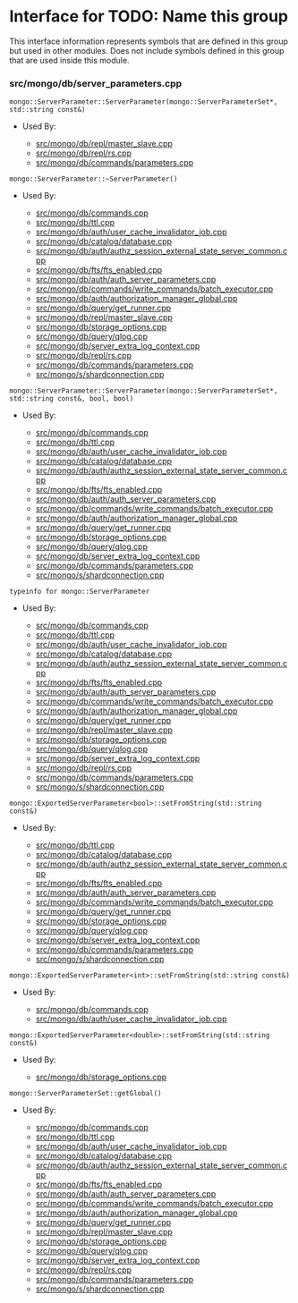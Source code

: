 
# Interface for TODO: Name this group
This interface information represents symbols that are defined in this group but used in other modules.  Does not include symbols defined in this group that are used inside this module.

### src/mongo/db/server\_parameters.cpp

<div></div>

    mongo::ServerParameter::ServerParameter(mongo::ServerParameterSet*, std::string const&)

- Used By:

    - [src/mongo/db/repl/master\_slave.cpp](../../../../replication/master\_slave)
    - [src/mongo/db/repl/rs.cpp](../../../../replication/replica\_set\_state)
    - [src/mongo/db/commands/parameters.cpp](../../../../queries/database\_commands)

<div></div>

    mongo::ServerParameter::~ServerParameter()

- Used By:

    - [src/mongo/db/commands.cpp](../../../../queries/database\_commands)
    - [src/mongo/db/ttl.cpp](../../../../queries/indexing)
    - [src/mongo/db/auth/user\_cache\_invalidator\_job.cpp](../../../../security/authorization)
    - [src/mongo/db/catalog/database.cpp](../../../../storage/storage\_layer\_structure)
    - [src/mongo/db/auth/authz\_session\_external\_state\_server\_common.cpp](../../../../security/authorization)
    - [src/mongo/db/fts/fts\_enabled.cpp](../../../../queries/full\_text\_search\_module)
    - [src/mongo/db/auth/auth\_server\_parameters.cpp](../../../../security/legacy\_code)
    - [src/mongo/db/commands/write\_commands/batch\_executor.cpp](../../../../network/write\_commands)
    - [src/mongo/db/auth/authorization\_manager\_global.cpp](../../../../security/authorization)
    - [src/mongo/db/query/get\_runner.cpp](../../../../queries/core\_query\_system)
    - [src/mongo/db/repl/master\_slave.cpp](../../../../replication/master\_slave)
    - [src/mongo/db/storage\_options.cpp](../../../../storage/storage\_layer\_structure)
    - [src/mongo/db/query/qlog.cpp](../../../../queries/core\_query\_system)
    - [src/mongo/db/server\_extra\_log\_context.cpp](../../../../process\_management/logging\_system)
    - [src/mongo/db/repl/rs.cpp](../../../../replication/replica\_set\_state)
    - [src/mongo/db/commands/parameters.cpp](../../../../queries/database\_commands)
    - [src/mongo/s/shardconnection.cpp](../../../../sharding/shard\_abstraction)

<div></div>

    mongo::ServerParameter::ServerParameter(mongo::ServerParameterSet*, std::string const&, bool, bool)

- Used By:

    - [src/mongo/db/commands.cpp](../../../../queries/database\_commands)
    - [src/mongo/db/ttl.cpp](../../../../queries/indexing)
    - [src/mongo/db/auth/user\_cache\_invalidator\_job.cpp](../../../../security/authorization)
    - [src/mongo/db/catalog/database.cpp](../../../../storage/storage\_layer\_structure)
    - [src/mongo/db/auth/authz\_session\_external\_state\_server\_common.cpp](../../../../security/authorization)
    - [src/mongo/db/fts/fts\_enabled.cpp](../../../../queries/full\_text\_search\_module)
    - [src/mongo/db/auth/auth\_server\_parameters.cpp](../../../../security/legacy\_code)
    - [src/mongo/db/commands/write\_commands/batch\_executor.cpp](../../../../network/write\_commands)
    - [src/mongo/db/auth/authorization\_manager\_global.cpp](../../../../security/authorization)
    - [src/mongo/db/query/get\_runner.cpp](../../../../queries/core\_query\_system)
    - [src/mongo/db/storage\_options.cpp](../../../../storage/storage\_layer\_structure)
    - [src/mongo/db/query/qlog.cpp](../../../../queries/core\_query\_system)
    - [src/mongo/db/server\_extra\_log\_context.cpp](../../../../process\_management/logging\_system)
    - [src/mongo/db/commands/parameters.cpp](../../../../queries/database\_commands)
    - [src/mongo/s/shardconnection.cpp](../../../../sharding/shard\_abstraction)

<div></div>

    typeinfo for mongo::ServerParameter

- Used By:

    - [src/mongo/db/commands.cpp](../../../../queries/database\_commands)
    - [src/mongo/db/ttl.cpp](../../../../queries/indexing)
    - [src/mongo/db/auth/user\_cache\_invalidator\_job.cpp](../../../../security/authorization)
    - [src/mongo/db/catalog/database.cpp](../../../../storage/storage\_layer\_structure)
    - [src/mongo/db/auth/authz\_session\_external\_state\_server\_common.cpp](../../../../security/authorization)
    - [src/mongo/db/fts/fts\_enabled.cpp](../../../../queries/full\_text\_search\_module)
    - [src/mongo/db/auth/auth\_server\_parameters.cpp](../../../../security/legacy\_code)
    - [src/mongo/db/commands/write\_commands/batch\_executor.cpp](../../../../network/write\_commands)
    - [src/mongo/db/auth/authorization\_manager\_global.cpp](../../../../security/authorization)
    - [src/mongo/db/query/get\_runner.cpp](../../../../queries/core\_query\_system)
    - [src/mongo/db/repl/master\_slave.cpp](../../../../replication/master\_slave)
    - [src/mongo/db/storage\_options.cpp](../../../../storage/storage\_layer\_structure)
    - [src/mongo/db/query/qlog.cpp](../../../../queries/core\_query\_system)
    - [src/mongo/db/server\_extra\_log\_context.cpp](../../../../process\_management/logging\_system)
    - [src/mongo/db/repl/rs.cpp](../../../../replication/replica\_set\_state)
    - [src/mongo/db/commands/parameters.cpp](../../../../queries/database\_commands)
    - [src/mongo/s/shardconnection.cpp](../../../../sharding/shard\_abstraction)

<div></div>

    mongo::ExportedServerParameter<bool>::setFromString(std::string const&)

- Used By:

    - [src/mongo/db/ttl.cpp](../../../../queries/indexing)
    - [src/mongo/db/catalog/database.cpp](../../../../storage/storage\_layer\_structure)
    - [src/mongo/db/auth/authz\_session\_external\_state\_server\_common.cpp](../../../../security/authorization)
    - [src/mongo/db/fts/fts\_enabled.cpp](../../../../queries/full\_text\_search\_module)
    - [src/mongo/db/auth/auth\_server\_parameters.cpp](../../../../security/legacy\_code)
    - [src/mongo/db/commands/write\_commands/batch\_executor.cpp](../../../../network/write\_commands)
    - [src/mongo/db/query/get\_runner.cpp](../../../../queries/core\_query\_system)
    - [src/mongo/db/storage\_options.cpp](../../../../storage/storage\_layer\_structure)
    - [src/mongo/db/query/qlog.cpp](../../../../queries/core\_query\_system)
    - [src/mongo/db/server\_extra\_log\_context.cpp](../../../../process\_management/logging\_system)
    - [src/mongo/db/commands/parameters.cpp](../../../../queries/database\_commands)
    - [src/mongo/s/shardconnection.cpp](../../../../sharding/shard\_abstraction)

<div></div>

    mongo::ExportedServerParameter<int>::setFromString(std::string const&)

- Used By:

    - [src/mongo/db/commands.cpp](../../../../queries/database\_commands)
    - [src/mongo/db/auth/user\_cache\_invalidator\_job.cpp](../../../../security/authorization)

<div></div>

    mongo::ExportedServerParameter<double>::setFromString(std::string const&)

- Used By:

    - [src/mongo/db/storage\_options.cpp](../../../../storage/storage\_layer\_structure)

<div></div>

    mongo::ServerParameterSet::getGlobal()

- Used By:

    - [src/mongo/db/commands.cpp](../../../../queries/database\_commands)
    - [src/mongo/db/ttl.cpp](../../../../queries/indexing)
    - [src/mongo/db/auth/user\_cache\_invalidator\_job.cpp](../../../../security/authorization)
    - [src/mongo/db/catalog/database.cpp](../../../../storage/storage\_layer\_structure)
    - [src/mongo/db/auth/authz\_session\_external\_state\_server\_common.cpp](../../../../security/authorization)
    - [src/mongo/db/fts/fts\_enabled.cpp](../../../../queries/full\_text\_search\_module)
    - [src/mongo/db/auth/auth\_server\_parameters.cpp](../../../../security/legacy\_code)
    - [src/mongo/db/commands/write\_commands/batch\_executor.cpp](../../../../network/write\_commands)
    - [src/mongo/db/auth/authorization\_manager\_global.cpp](../../../../security/authorization)
    - [src/mongo/db/query/get\_runner.cpp](../../../../queries/core\_query\_system)
    - [src/mongo/db/repl/master\_slave.cpp](../../../../replication/master\_slave)
    - [src/mongo/db/storage\_options.cpp](../../../../storage/storage\_layer\_structure)
    - [src/mongo/db/query/qlog.cpp](../../../../queries/core\_query\_system)
    - [src/mongo/db/server\_extra\_log\_context.cpp](../../../../process\_management/logging\_system)
    - [src/mongo/db/repl/rs.cpp](../../../../replication/replica\_set\_state)
    - [src/mongo/db/commands/parameters.cpp](../../../../queries/database\_commands)
    - [src/mongo/s/shardconnection.cpp](../../../../sharding/shard\_abstraction)

